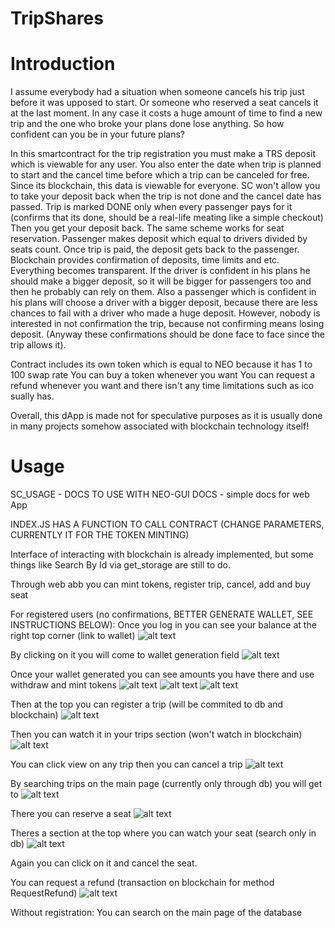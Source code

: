 # TripShares
# Introduction
I assume everybody had a situation when someone cancels his trip just before it was
upposed to start. Or someone who reserved a seat cancels it at the last moment.
In any case it costs a huge amount of time to find a new trip and the one who broke
your plans done lose anything.
So how confident can you be in your future plans?

In this smartcontract for the trip registration you must make a TRS deposit which 
is viewable for any user. You also enter the date when trip is planned to start and the cancel time
before which a trip can be canceled for free. Since its blockchain, this data
is viewable for everyone. SC won't allow you to take your deposit back when the trip
is not done and the cancel date has passed. Trip is marked DONE only when 
every passenger pays for it (confirms that its done, should be a real-life meating
like a simple checkout) Then you get your deposit back. The same scheme works for seat reservation. 
Passenger makes deposit which equal to drivers divided by seats count. Once trip is paid, 
the deposit gets back to the passenger.
Blockchain provides confirmation of deposits, time limits and etc. Everything becomes transparent.
If the driver is confident in his plans he should make a bigger deposit, so it will be 
bigger for passengers too and then he probably can rely on them. Also a passenger 
which is confident in his plans will choose a driver with a bigger deposit, because 
there are less chances to fail with a driver who made a huge deposit.
However, nobody is interested in not confirmation the trip, because not confirming means 
losing deposit. (Anyway these confirmations should be done face to face since the trip
allows it).

Contract includes its own token which is equal to NEO because it has 1 to 100 swap rate
You can buy a token whenever you want
You can request a refund whenever you want and there isn't any time limitations such as ico
sually has.

Overall, this dApp is made not for speculative purposes as it is usually done in many projects
somehow associated with blockchain technology itself!

# Usage
SC_USAGE  -  DOCS TO USE WITH NEO-GUI
DOCS  - simple docs for web App

INDEX.JS HAS A FUNCTION TO CALL CONTRACT (CHANGE PARAMETERS, CURRENTLY IT FOR THE TOKEN MINTING)

Interface of interacting with blockchain is already implemented, but some things like Search By Id via get_storage are still to do.

Through web abb you can mint tokens, register trip, cancel, add and buy seat

For registered users (no confirmations, BETTER GENERATE WALLET, SEE INSTRUCTIONS BELOW):
Once you log in you can see your balance at the right top corner (link to wallet)
![alt text](https://github.com/xtolya/TripShares/blob/master/images/RegBalance.png)

By clicking on it you will come to wallet generation field
![alt text](https://github.com/xtolya/TripShares/blob/master/images/RegGenerate.png)

Once your wallet generated you can see amounts you have there and use withdraw and mint tokens
![alt text](https://github.com/xtolya/TripShares/blob/master/images/RegWalletGenerated.png)
![alt text](https://github.com/xtolya/TripShares/blob/master/images/RegWithdraw.png)
![alt text](https://github.com/xtolya/TripShares/blob/master/images/RegMint.png)

Then at the top you can register a trip (will be commited to db and blockchain)
![alt text](https://github.com/xtolya/TripShares/blob/master/images/RegRegTrip.png)

Then you can watch it in your trips section (won't watch in blockchain)
![alt text](https://github.com/xtolya/TripShares/blob/master/images/RegYourTrips.png)

You can click view on any trip then you can cancel a trip
![alt text](https://github.com/xtolya/TripShares/blob/master/images/TripCancel.png)

By searching trips on the main page (currently only through db) you will get to
![alt text](https://github.com/xtolya/TripShares/blob/master/images/RegAfterSearchReserve.png)

There you can reserve a seat
![alt text](https://github.com/xtolya/TripShares/blob/master/images/TripReservedDb.png)

Theres a section at the top where you can watch your seat (search only in db)
![alt text](https://github.com/xtolya/TripShares/blob/master/images/RegYourSeatsView.png)

Again you can click on it and cancel the seat.

You can request a refund (transaction on blockchain for method RequestRefund)
![alt text](https://github.com/xtolya/TripShares/blob/master/images/NoRegRefund.png)

Without registration:
You can search on the main page of the database
